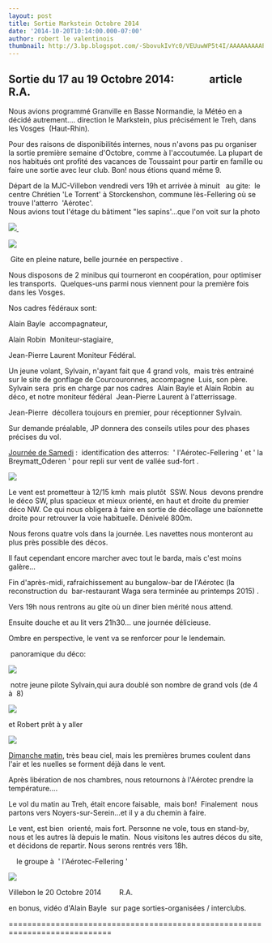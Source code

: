 ```yaml
---
layout: post
title: Sortie Markstein Octobre 2014
date: '2014-10-20T10:14:00.000-07:00'
author: robert le valentinois
thumbnail: http://3.bp.blogspot.com/-SbovukIvYc0/VEUuwWP5t4I/AAAAAAAAAPU/mxzslLabSGE/s72-c/IMG_3981.JPG
---
```

## **Sortie du 17 au 19 Octobre 2014:** &nbsp;&nbsp;&nbsp;&nbsp;&nbsp;&nbsp;&nbsp;&nbsp;&nbsp;&nbsp;&nbsp;&nbsp; article&nbsp; R.A.
Nous avions programmé Granville en Basse Normandie, la Météo en a décidé autrement.... direction le Markstein, plus précisément le Treh, dans les Vosges&nbsp; (Haut-Rhin).  
  
Pour des raisons de disponibilités internes, nous n'avons pas pu organiser la sortie première semaine d'Octobre, comme à l'accoutumée. La plupart de nos habitués ont profité des vacances de Toussaint pour partir en famille ou faire une sortie avec leur club. Bon! nous étions quand même 9.  
  
Départ de la MJC-Villebon vendredi vers 19h et arrivée à minuit&nbsp;&nbsp; au gite:&nbsp; le centre Chrétien 'Le Torrent' à Storckenshon, commune lès-Fellering où se trouve l'atterro&nbsp; 'Aérotec'.  
Nous avions tout l'étage du bâtiment "les sapins'...que l'on voit sur la photo  

[![](http://3.bp.blogspot.com/-SbovukIvYc0/VEUuwWP5t4I/AAAAAAAAAPU/mxzslLabSGE/s1600/IMG_3981.JPG)&nbsp;](http://3.bp.blogspot.com/-SbovukIvYc0/VEUuwWP5t4I/AAAAAAAAAPU/mxzslLabSGE/s1600/IMG_3981.JPG)

[![](http://3.bp.blogspot.com/-fsgU8PkNZ0A/VEUu41jz0xI/AAAAAAAAAPc/QG2bmnhtSYY/s1600/2014-10-18%2B09.05.23.jpg)](http://3.bp.blogspot.com/-fsgU8PkNZ0A/VEUu41jz0xI/AAAAAAAAAPc/QG2bmnhtSYY/s1600/2014-10-18%2B09.05.23.jpg)
  

 &nbsp;Gite en pleine nature, belle journée en perspective .

  

 Nous disposons de 2 minibus qui tourneront en coopération, pour optimiser les transports.&nbsp; Quelques-uns parmi nous viennent pour la première fois dans les Vosges.

 Nos cadres fédéraux sont:

 Alain Bayle&nbsp; accompagnateur,

 Alain Robin&nbsp; Moniteur-stagiaire,

 Jean-Pierre Laurent Moniteur Fédéral.

  

 Un jeune volant, Sylvain, n'ayant fait que 4 grand vols,&nbsp; mais très entrainé sur le site de gonflage de Courcouronnes, accompagne&nbsp; Luis, son père.&nbsp; Sylvain sera&nbsp; pris en charge par nos cadres&nbsp; Alain Bayle et Alain Robin&nbsp; au déco, et notre moniteur fédéral&nbsp; Jean-Pierre Laurent à l'atterrissage.

 Jean-Pierre&nbsp; décollera toujours en premier, pour réceptionner Sylvain.&nbsp;

 Sur demande préalable, JP donnera des conseils utiles pour des phases précises du vol.&nbsp;

  

<u>Journée de Samedi</u> :&nbsp; identification des atterros:&nbsp; ' l'Aérotec-Fellering ' et ' la Breymatt\_Oderen ' pour repli sur vent de vallée sud-fort .

[![](http://3.bp.blogspot.com/-dzDZVOeD-jk/VEVCh12F2vI/AAAAAAAAAQQ/TTFTfEIHTV4/s1600/markstein.jpg)](http://3.bp.blogspot.com/-dzDZVOeD-jk/VEVCh12F2vI/AAAAAAAAAQQ/TTFTfEIHTV4/s1600/markstein.jpg)

  

  

 Le vent est prometteur à 12/15 kmh&nbsp; mais plutôt&nbsp; SSW. Nous&nbsp; devons prendre le déco SW, plus spacieux et mieux orienté, en haut et droite du premier déco NW. Ce qui nous obligera à faire en sortie de décollage une baïonnette droite pour retrouver la voie habituelle. Dénivelé 800m.

 Nous ferons quatre vols dans la journée. Les navettes nous monteront au plus près possible des décos.

 Il faut cependant encore marcher avec tout le barda, mais c'est moins galère...

  

 Fin d'après-midi, rafraichissement au bungalow-bar de l'Aérotec (la reconstruction du&nbsp; bar-restaurant Waga sera terminée au printemps 2015) .

 Vers 19h nous rentrons au gite où un diner bien mérité nous attend.

 Ensuite douche et au lit vers 21h30... une journée délicieuse.

  

 Ombre en perspective, le vent va se renforcer pour le lendemain.

  

&nbsp;panoramique du déco:  

[![](http://4.bp.blogspot.com/-3WZOh6eeFHE/VEffhkXCDoI/AAAAAAAAARk/1SEuC23pNck/s1600/markstein%2B2014%2Bpanoamique.jpg)](http://4.bp.blogspot.com/-3WZOh6eeFHE/VEffhkXCDoI/AAAAAAAAARk/1SEuC23pNck/s1600/markstein%2B2014%2Bpanoamique.jpg)
  

  

 &nbsp;notre jeune pilote Sylvain,qui aura doublé son nombre de grand vols (de 4 à&nbsp; 8)

[![](http://2.bp.blogspot.com/-yqK1Krue24k/VEUvoxPqNEI/AAAAAAAAAPw/dm_YxrSFySs/s1600/2014-10-18%2Bd%C3%A9co%2BSSE%2Bdu%2BTreh.jpg)](http://2.bp.blogspot.com/-yqK1Krue24k/VEUvoxPqNEI/AAAAAAAAAPw/dm_YxrSFySs/s1600/2014-10-18%2Bd%C3%A9co%2BSSE%2Bdu%2BTreh.jpg)
  
et Robert prêt à y aller  

[![](http://3.bp.blogspot.com/-dzg0zgoFkqQ/VEUw1fSTIdI/AAAAAAAAAQE/lO2m4w0DHZc/s1600/Treh%2Bsu%2BOct%2B2014.jpg)](http://3.bp.blogspot.com/-dzg0zgoFkqQ/VEUw1fSTIdI/AAAAAAAAAQE/lO2m4w0DHZc/s1600/Treh%2Bsu%2BOct%2B2014.jpg)

  

  

  

<u>Dimanche matin</u>, très beau ciel, mais les premières brumes coulent dans l'air et les nuelles se forment déjà dans le vent.

 Après libération de nos chambres, nous retournons à l'Aérotec prendre la température....

  

 Le vol du matin au Treh, était encore faisable,&nbsp; mais bon!&nbsp; Finalement&nbsp; nous partons vers Noyers-sur-Serein...et il y a du chemin à faire.

 Le vent, est bien&nbsp; orienté, mais fort. Personne ne vole, tous en stand-by, nous et les autres là depuis le matin.&nbsp; Nous visitons les autres décos du site, et décidons de repartir. Nous serons rentrés vers 18h.

  

 &nbsp;&nbsp;&nbsp; le groupe à&nbsp; ' l'Aérotec-Fellering '

[![](http://3.bp.blogspot.com/-TUjZaFtMros/VEUvCEBtWHI/AAAAAAAAAPk/-eHs4QtbSNI/s1600/A%C3%A9rotech%2BOct%2B2014.jpg)](http://3.bp.blogspot.com/-TUjZaFtMros/VEUvCEBtWHI/AAAAAAAAAPk/-eHs4QtbSNI/s1600/A%C3%A9rotech%2BOct%2B2014.jpg)
  
  
Villebon le 20 Octobre 2014&nbsp;&nbsp;&nbsp;&nbsp;&nbsp;&nbsp;&nbsp;&nbsp; R.A.  
  
en bonus, vidéo d'Alain Bayle&nbsp; sur page sorties-organisées / interclubs.  
  
  
============================================================================  

  

  
  
  
